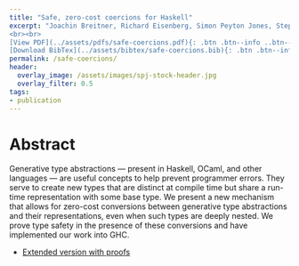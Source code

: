 ```yaml
---
title: "Safe, zero-cost coercions for Haskell"
excerpt: "Joachin Breitner, Richard Eisenberg, Simon Peyton Jones, Stephanie Weirich <br><br> Published in <em>ICFP 2014</em>
<br><br>
[View PDF](../assets/pdfs/safe-coercions.pdf){: .btn .btn--info ..btn--large}
[Download BibTex](../assets/bibtex/safe-coercions.bib){: .btn .btn--info ..btn--large}"
permalink: /safe-coercions/
header:
  overlay_image: /assets/images/spj-stock-header.jpg
  overlay_filter: 0.5
tags:
- publication
---
```


# Abstract
Generative type abstractions — present in Haskell, OCaml, and other languages — are useful concepts to help prevent programmer errors. They serve to create new types that are distinct at compile time but share a run-time representation with some base type. We present a new mechanism that allows for zero-cost conversions between generative type abstractions and their representations, even when such types are deeply nested. We prove type safety in the presence of these conversions and have implemented our work into GHC.
* [Extended version with proofs](https://www.microsoft.com/en-us/research/uploads/prod/2016/07/coercible-ext.pdf)
